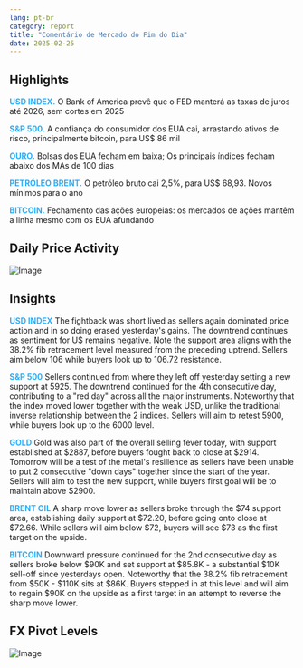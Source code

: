 ```yaml
---
lang: pt-br
category: report
title: "Comentário de Mercado do Fim do Dia"
date: 2025-02-25
---
```



<h2>Highlights</h2>
<strong style="color: #2caef7;">USD INDEX.</strong> O Bank of America prevê que o FED manterá as taxas de juros até 2026, sem cortes em 2025

<strong style="color: #2caef7;">S&P 500.</strong> A confiança do consumidor dos EUA cai, arrastando ativos de risco, principalmente bitcoin, para US$ 86 mil

<strong style="color: #2caef7;">OURO.</strong> Bolsas dos EUA fecham em baixa; Os principais índices fecham abaixo dos MAs de 100 dias

<strong style="color: #2caef7;">PETRÓLEO BRENT.</strong> O petróleo bruto cai 2,5%, para US$ 68,93. Novos mínimos para o ano

<strong style="color: #2caef7;">BITCOIN.</strong> Fechamento das ações europeias: os mercados de ações mantêm a linha mesmo com os EUA afundando



<h2>Daily Price Activity</h2>
<img src="https://markleighedu.github.io/img/Feb-2025/25-Feb-2025/price.jpg" alt="Image"/>

<h2>Insights</h2>
<strong style="color: #2caef7;">USD INDEX</strong> The fightback was short lived as sellers again dominated price action and in so doing erased yesterday's gains. The downtrend continues as sentiment for U$ remains negative. Note the support area aligns with the 38.2% fib retracement level measured from the preceding uptrend. Sellers aim below 106 while buyers look up to 106.72 resistance.

<strong style="color: #2caef7;">S&P 500</strong> Sellers continued from where they left off yesterday setting a new support at 5925. The downtrend continued for the 4th consecutive day, contributing to a "red day" across all the major instruments. Noteworthy that the index moved lower together with the weak USD, unlike the traditional inverse relationship between the 2 indices. Sellers will aim to retest 5900, while buyers look up to the 6000 level.

<strong style="color: #2caef7;">GOLD</strong> Gold was also part of the overall selling fever today, with support established at $2887, before buyers fought back to close at $2914. Tomorrow will be a test of the metal's resilience as sellers have been unable to put 2 consecutive "down days" together since the start of the year. Sellers will aim to test the new support, while buyers first goal will be to maintain above $2900.

<strong style="color: #2caef7;">BRENT OIL</strong> A sharp move lower as sellers broke through the $74 support area, establishing daily support at $72.20, before going onto close at $72.66. While sellers will aim below $72, buyers will see $73 as the first target on the upside.

<strong style="color: #2caef7;">BITCOIN</strong> Downward pressure continued for the 2nd consecutive day as sellers broke below $90K and set support at $85.8K - a substantial $10K sell-off since yesterdays open. Noteworthy that the 38.2% fib retracement from $50K - $110K sits at $86K. Buyers stepped in at this level and will aim to regain $90K on the upside as a first target in an attempt to reverse the sharp move lower.



<h2>FX Pivot Levels</h2>
<img src="https://markleighedu.github.io/img/Feb-2025/25-Feb-2025/pivot.jpg" alt="Image"/>